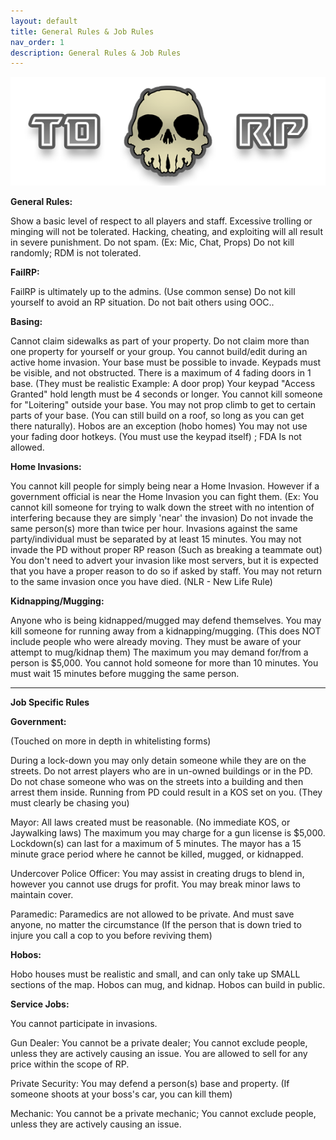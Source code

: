 ```yaml
---
layout: default
title: General Rules & Job Rules
nav_order: 1
description: General Rules & Job Rules
---
```


![smol](https://raw.githubusercontent.com/McTiddies4Lunch/McTiddies4Lunch.github.io/main/assets/tdrpbanner.png)


**General Rules:**

Show a basic level of respect to all players and staff. Excessive trolling or minging will not be tolerated. Hacking, cheating, and exploiting will all result in severe punishment. Do not spam. (Ex: Mic, Chat, Props) Do not kill randomly; RDM is not tolerated.

**FailRP:**

FailRP is ultimately up to the admins. (Use common sense) Do not kill yourself to avoid an RP situation. Do not bait others using OOC..

**Basing:**

Cannot claim sidewalks as part of your property. Do not claim more than one property for yourself or your group. You cannot build/edit during an active home invasion. Your base must be possible to invade. Keypads must be visible, and not obstructed. There is a maximum of 4 fading doors in 1 base. (They must be realistic Example: A door prop) Your keypad "Access Granted" hold length must be 4 seconds or longer. You cannot kill someone for "Loitering" outside your base. You may not prop climb to get to certain parts of your base. (You can still build on a roof, so long as you can get there naturally). Hobos are an exception (hobo homes) You may not use your fading door hotkeys. (You must use the keypad itself) ; FDA Is not allowed.

**Home Invasions:**

You cannot kill people for simply being near a Home Invasion. However if a government official is near the Home Invasion you can fight them. (Ex: You cannot kill someone for trying to walk down the street with no intention of interfering because they are simply 'near' the invasion) Do not invade the same person(s) more than twice per hour. Invasions against the same party/individual must be separated by at least 15 minutes. You may not invade the PD without proper RP reason (Such as breaking a teammate out) You don't need to advert your invasion like most servers, but it is expected that you have a proper reason to do so if asked by staff. You may not return to the same invasion once you have died. (NLR - New Life Rule)

**Kidnapping/Mugging:**

Anyone who is being kidnapped/mugged may defend themselves. You may kill someone for running away from a kidnapping/mugging. (This does NOT include people who were already moving. They must be aware of your attempt to mug/kidnap them) The maximum you may demand for/from a person is $5,000. You cannot hold someone for more than 10 minutes. You must wait 15 minutes before mugging the same person.

***

**Job Specific Rules**

**Government:**

(Touched on more in depth in whitelisting forms)

During a lock-down you may only detain someone while they are on the streets. Do not arrest players who are in un-owned buildings or in the PD. Do not chase someone who was on the streets into a building and then arrest them inside. Running from PD could result in a KOS set on you. (They must clearly be chasing you)

Mayor: All laws created must be reasonable. (No immediate KOS, or Jaywalking laws) The maximum you may charge for a gun license is $5,000. Lockdown(s) can last for a maximum of 5 minutes. The mayor has a 15 minute grace period where he cannot be killed, mugged, or kidnapped.

Undercover Police Officer: You may assist in creating drugs to blend in, however you cannot use drugs for profit. You may break minor laws to maintain cover.

Paramedic: Paramedics are not allowed to be private. And must save anyone, no matter the circumstance (If the person that is down tried to injure you call a cop to you before reviving them)

**Hobos:**

Hobo houses must be realistic and small, and can only take up SMALL sections of the map. Hobos can mug, and kidnap. Hobos can build in public.

**Service Jobs:**

You cannot participate in invasions.

Gun Dealer: You cannot be a private dealer; You cannot exclude people, unless they are actively causing an issue. You are allowed to sell for any price within the scope of RP.

Private Security: You may defend a person(s) base and property. (If someone shoots at your boss's car, you can kill them)

Mechanic: You cannot be a private mechanic; You cannot exclude people, unless they are actively causing an issue.
